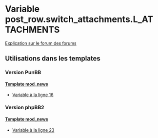 # Variable post_row.switch_attachments.L_ATTACHMENTS
[Explication sur le forum des forums](http://forum.forumactif.com/t294113-listing-des-variables#post_row.switch_attachments.L_ATTACHMENTS)

## Utilisations dans les templates

### Version PunBB

#### [Template mod_news](punbb/mod_news.md)
* [Variable à la ligne 16](../punbb/mod_news.tpl#L16)

### Version phpBB2

#### [Template mod_news](subsilver/mod_news.md)
* [Variable à la ligne 23](../subsilver/mod_news.tpl#L23)